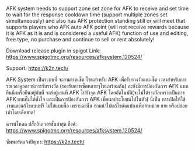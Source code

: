 AFK system needs to support zone set zone for AFK to receive and set time to wait for the response cooldown time (support multiple zones set simultaneously) and also has AFK protection standing still or will meet that supports players who AFK auto AFK point (will not receive rewards because it is AFK as it is and is considered a useful AFK) function of use and editing, free type, no purchase and continue to sell or rent absolutely!



Download release plugin in spigot
Link: https://www.spigotmc.org/resources/afksystem.120524/

Support: https://k2n.tech/


AFK System เป็นระบบที่ จะสามารถเซ็ต โซนสำหรับ AFK เพื่อรับรางวัลและเซ็ต เวลาสำหรับการรอเวลาคูลดาวน์การรับรางวัล (รองรับการเซ็ตหลายๆโซนพร้อมกัน) ละยังมีการป้องกันการ AFK แบบยืนนิ่งหรือยืนอยู่กับที่ จะส่งผู้เล่นที่ AFK ไปยังจุด AFK โดยอัตโนมัติ(จะไม่ได้รางวัลเพราะเป็นการ AFK แบบไม่ได้ตั้งใจ และเป็นการป้องกันการ AFK เพื่อผลประโยชน์ไปในตัว) นี่เป็น การเปิดให้ใช้งานและแก้ไขแบบฟรี ไม่ใข่แบบซื้อ เพราะฉะนั้น ห้ามนำไปแก้ไขดัดแปลงเพื่อจำหน่าย ขาย หรือปล่อยเช่าโดยเด็ดขาด!

ดาวน์โหลด ปลั๊กอินเวอร์ชั่นล่าสุด
ลิ้งค์: https://www.spigotmc.org/resources/afksystem.120524/

ซัพพอร์ตแจ้งปัญหา: https://k2n.tech/
